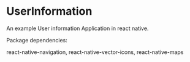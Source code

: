 # UserInformation

An example User information Application in react native.

Package dependencies:

react-native-navigation,
react-native-vector-icons,
react-native-maps
